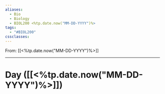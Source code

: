 ```yaml
---
aliases:
  - Bio
  - Biology
  - BIOL200 <%tp.date.now("MM-DD-YYYY")%>
tags:
  - "#BIOL200"
cssclasses:
---
```

From: [[<%tp.date.now("MM-DD-YYYY")%>]]

------
# Day  ([[<%tp.date.now("MM-DD-YYYY")%>]]) 

